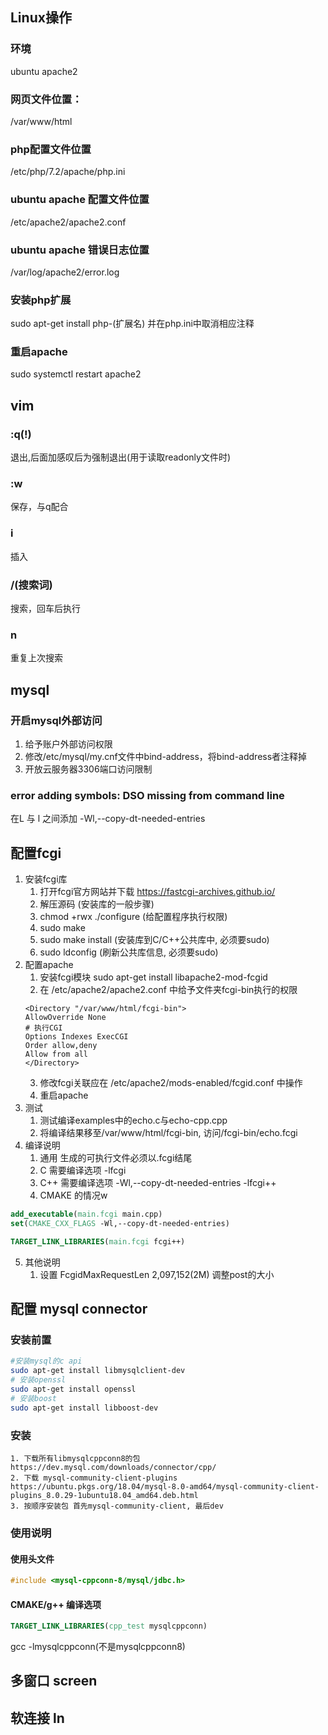 ## Linux操作
### 环境
ubuntu
apache2
### 网页文件位置：
/var/www/html
### php配置文件位置
/etc/php/7.2/apache/php.ini
### ubuntu apache 配置文件位置
/etc/apache2/apache2.conf
### ubuntu apache 错误日志位置
/var/log/apache2/error.log
### 安装php扩展
sudo apt-get install php-(扩展名)
并在php.ini中取消相应注释
### 重启apache
sudo systemctl restart apache2
## vim
### :q(!)
退出,后面加感叹后为强制退出(用于读取readonly文件时)
### :w
保存，与q配合
### i
插入
### /(搜索词)
搜索，回车后执行
### n
重复上次搜索
## mysql
### 开启mysql外部访问
1. 给予账户外部访问权限
2. 修改/etc/mysql/my.cnf文件中bind-address，将bind-address者注释掉
3. 开放云服务器3306端口访问限制

### error adding symbols: DSO missing from command line
在L 与 l 之间添加 -Wl,--copy-dt-needed-entries

## 配置fcgi
1. 安装fcgi库
    1. 打开fcgi官方网站并下载 https://fastcgi-archives.github.io/
    2. 解压源码
    (安装库的一般步骤)
    3. chmod +rwx ./configure (给配置程序执行权限)
    4. sudo make
    5. sudo make install (安装库到C/C++公共库中, 必须要sudo)
    6. sudo ldconfig (刷新公共库信息, 必须要sudo)
2. 配置apache
    1. 安装fcgi模块 sudo apt-get install libapache2-mod-fcgid
    2. 在 /etc/apache2/apache2.conf 中给予文件夹fcgi-bin执行的权限
    ```
    <Directory "/var/www/html/fcgi-bin">
    AllowOverride None
    # 执行CGI
    Options Indexes ExecCGI  
    Order allow,deny
    Allow from all
    </Directory>
    ```
    3. 修改fcgi关联应在 /etc/apache2/mods-enabled/fcgid.conf 中操作
    4. 重启apache
3. 测试
    1. 测试编译examples中的echo.c与echo-cpp.cpp
    2. 将编译结果移至/var/www/html/fcgi-bin, 访问/fcgi-bin/echo.fcgi
4. 编译说明
    1. 通用 生成的可执行文件必须以.fcgi结尾
    2. C 需要编译选项 -lfcgi
    3. C++ 需要编译选项 -Wl,--copy-dt-needed-entries -lfcgi++ 
    4. CMAKE 的情况w
``` cmake
add_executable(main.fcgi main.cpp)
set(CMAKE_CXX_FLAGS -Wl,--copy-dt-needed-entries)

TARGET_LINK_LIBRARIES(main.fcgi fcgi++)
```
5. 其他说明
    1. 设置 FcgidMaxRequestLen 2,097,152(2M) 调整post的大小

## 配置 mysql connector

### 安装前置
``` bash
#安装mysql的c api
sudo apt-get install libmysqlclient-dev
# 安装openssl
sudo apt-get install openssl
# 安装boost
sudo apt-get install libboost-dev
```
### 安装
    1. 下载所有libmysqlcppconn8的包 https://dev.mysql.com/downloads/connector/cpp/
    2. 下载 mysql-community-client-plugins https://ubuntu.pkgs.org/18.04/mysql-8.0-amd64/mysql-community-client-plugins_8.0.29-1ubuntu18.04_amd64.deb.html
    3. 按顺序安装包 首先mysql-community-client, 最后dev
### 使用说明
#### 使用头文件 
```` C++
#include <mysql-cppconn-8/mysql/jdbc.h>
````
#### CMAKE/g++ 编译选项
```` CMAKE
TARGET_LINK_LIBRARIES(cpp_test mysqlcppconn)
````
gcc -lmysqlcppconn(不是mysqlcppconn8)

## 多窗口 screen
## 软连接 ln